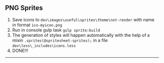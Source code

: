 ## PNG Sprites

1. Save icons to ``` dev\images\useful\sprites\theme\not-render ``` with name in format ``` ico-myicon.png ```
2. Run in console gulp task ``` gulp sprite:build ```
3. The generation of styles will happen automatically with the help of a mixin ``` .sprites(@spritesheet-sprites); ``` in a file ``` dev\less\_includes\icons.less ```
4. DONE!!!

---